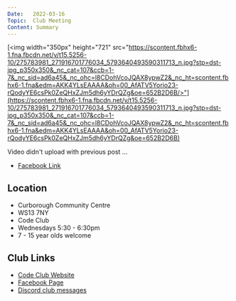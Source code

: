 ```yaml
---
Date:   2022-03-16
Topic:  Club Meeting
Content: Summary
---
```

[<img width="350px" height="721" src="https://scontent.fbhx6-1.fna.fbcdn.net/v/t15.5256-10/275783981_271916701776034_5793640493590311713_n.jpg?stp=dst-jpg_p350x350&_nc_cat=107&ccb=1-7&_nc_sid=ad6a45&_nc_ohc=l8CDohVcoJQAX8ypwZ2&_nc_ht=scontent.fbhx6-1.fna&edm=AKK4YLsEAAAA&oh=00_AfATV5Yorio23-rQodyYE6csPk0ZeQHxZJm5dh6yYDrQZg&oe=652B2D6B/>"](https://scontent.fbhx6-1.fna.fbcdn.net/v/t15.5256-10/275783981_271916701776034_5793640493590311713_n.jpg?stp=dst-jpg_p350x350&_nc_cat=107&ccb=1-7&_nc_sid=ad6a45&_nc_ohc=l8CDohVcoJQAX8ypwZ2&_nc_ht=scontent.fbhx6-1.fna&edm=AKK4YLsEAAAA&oh=00_AfATV5Yorio23-rQodyYE6csPk0ZeQHxZJm5dh6yYDrQZg&oe=652B2D6B)

Video didn't upload with previous post ...

* [Facebook Link](https://www.facebook.com/1481985248595237/posts/4696452550481808/)

## Location

* Curborough Community Centre
* WS13 7NY
* Code Club
* Wednesdays 5:30 - 6:30pm
* 7 - 15 year olds welcome

## Club Links

* [Code Club Website](https://lichfield-code-club.github.io/)
* [Facebook Page](https://www.facebook.com/LichfieldCoders)
* [Discord club messages](https://discord.gg/szz6xGK)
